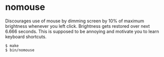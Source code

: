 # nomouse

Discourages use of mouse by dimming screen by 10% of maximum brightness
whenever you left click.  Brightness gets restored over next 6.666 seconds.
This is supposed to be annoying and motivate you to learn keyboard shortcuts.

```
$ make
$ bin/nomouse
```
